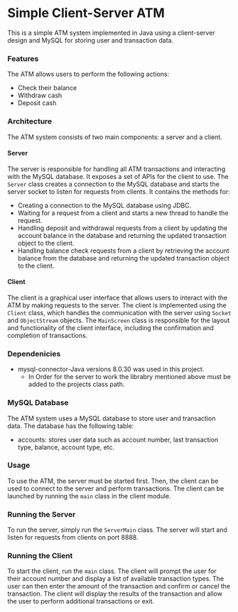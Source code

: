 # Simple Client-Server ATM
This is a simple ATM system implemented in Java using a client-server design and MySQL for storing user and transaction data.

### Features
The ATM allows users to perform the following actions:
- Check their balance
- Withdraw cash
- Deposit cash

### Architecture
The ATM system consists of two main components: a server and a client.
#### Server
The server is responsible for handling all ATM transactions and interacting with the MySQL database. It exposes a set of APIs for the client to use.
The `Server` class creates a connection to the MySQL database and starts the server socket to listen for requests from clients. It contains the methods for:
- Creating a connection to the MySQL database using JDBC. 
- Waiting for a request from a client and starts a new thread to handle the request.
- Handling deposit and withdrawal requests from a client by updating the account balance in the database and returning the updated transaction object to the client.
- Handling balance check requests from a client by retrieving the account balance from the database and returning the updated transaction object to the client.

#### Client
The client is a graphical user interface that allows users to interact with the ATM by making requests to the server. The client is implemented using the `Client` class, which handles the communication with the server using `Socket` and `ObjectStream` objects. The `MainScreen` class is responsible for the layout and functionality of the client interface, including the confirmation and completion of transactions.

### Dependenicies
- mysql-connector-Java versions 8.0.30 was used in this project.
  - In Order for the server to work the librabry mentioned above must be added to the projects class path. 

### MySQL Database
The ATM system uses a MySQL database to store user and transaction data. The database has the following table:
- accounts: stores user data such as account number, last transaction type, balance, account type, etc.

### Usage
To use the ATM, the server must be started first. Then, the client can be used to connect to the server and perform transactions. The client can be launched by running the `main` class in the client module.

### Running the Server
To run the server, simply run the `ServerMain` class. The server will start and listen for requests from clients on port 8888.

### Running the Client
To start the client, run the `main` class. The client will prompt the user for their account number and display a list of available transaction types. The user can then enter the amount of the transaction and confirm or cancel the transaction. The client will display the results of the transaction and allow the user to perform additional transactions or exit.







